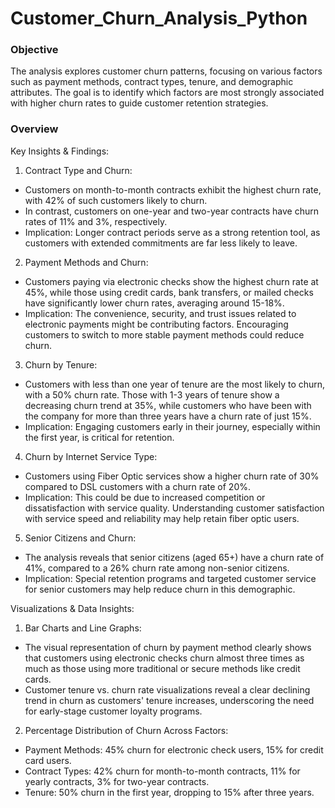 # Customer_Churn_Analysis_Python
### Objective
The analysis explores customer churn patterns, focusing on various factors such as payment methods, contract types, tenure, and demographic attributes. The goal is to identify which factors are most strongly associated with higher churn rates to guide customer retention strategies.

### Overview

Key Insights & Findings:

1. Contract Type and Churn:
  - Customers on month-to-month contracts exhibit the highest churn rate, with 42% of such customers likely to churn.
  - In contrast, customers on one-year and two-year contracts have churn rates of 11% and 3%, respectively.
  - Implication: Longer contract periods serve as a strong retention tool, as customers with extended commitments are far less likely to leave.
2. Payment Methods and Churn:
  - Customers paying via electronic checks show the highest churn rate at 45%, while those using credit cards, bank transfers, or mailed checks have significantly        lower churn rates, averaging around 15-18%.
  - Implication: The convenience, security, and trust issues related to electronic payments might be contributing factors. Encouraging customers to switch to more        stable payment methods could reduce churn.
3. Churn by Tenure:
  - Customers with less than one year of tenure are the most likely to churn, with a 50% churn rate. Those with 1-3 years of tenure show a decreasing churn trend
    at 35%, while customers who have been with the company for more than three years have a churn rate of just 15%.
  - Implication: Engaging customers early in their journey, especially within the first year, is critical for retention.
4. Churn by Internet Service Type:
  - Customers using Fiber Optic services show a higher churn rate of 30% compared to DSL customers with a churn rate of 20%.
  - Implication: This could be due to increased competition or dissatisfaction with service quality. Understanding customer satisfaction with service speed and           reliability may help retain fiber optic users.
5. Senior Citizens and Churn:
  - The analysis reveals that senior citizens (aged 65+) have a churn rate of 41%, compared to a 26% churn rate among non-senior citizens.
  - Implication: Special retention programs and targeted customer service for senior customers may help reduce churn in this demographic.

Visualizations & Data Insights:

1. Bar Charts and Line Graphs:
  - The visual representation of churn by payment method clearly shows that customers using electronic checks churn almost three times as much as those using more      traditional or secure methods like credit cards.
  - Customer tenure vs. churn rate visualizations reveal a clear declining trend in churn as customers' tenure increases, underscoring the need for early-stage         customer loyalty programs.
2. Percentage Distribution of Churn Across Factors:
  - Payment Methods: 45% churn for electronic check users, 15% for credit card users.
  - Contract Types: 42% churn for month-to-month contracts, 11% for yearly contracts, 3% for two-year contracts.
  - Tenure: 50% churn in the first year, dropping to 15% after three years.
